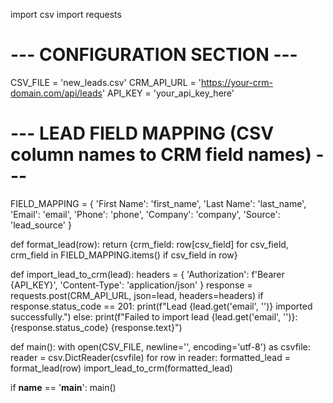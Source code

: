 import csv
import requests

# --- CONFIGURATION SECTION ---
CSV_FILE = 'new_leads.csv'
CRM_API_URL = 'https://your-crm-domain.com/api/leads'
API_KEY = 'your_api_key_here'

# --- LEAD FIELD MAPPING (CSV column names to CRM field names) ---
FIELD_MAPPING = {
    'First Name': 'first_name',
    'Last Name': 'last_name',
    'Email': 'email',
    'Phone': 'phone',
    'Company': 'company',
    'Source': 'lead_source'
}

def format_lead(row):
    return {crm_field: row[csv_field] for csv_field, crm_field in FIELD_MAPPING.items() if csv_field in row}

def import_lead_to_crm(lead):
    headers = {
        'Authorization': f'Bearer {API_KEY}',
        'Content-Type': 'application/json'
    }
    response = requests.post(CRM_API_URL, json=lead, headers=headers)
    if response.status_code == 201:
        print(f"Lead {lead.get('email', '')} imported successfully.")
    else:
        print(f"Failed to import lead {lead.get('email', '')}: {response.status_code} {response.text}")

def main():
    with open(CSV_FILE, newline='', encoding='utf-8') as csvfile:
        reader = csv.DictReader(csvfile)
        for row in reader:
            formatted_lead = format_lead(row)
            import_lead_to_crm(formatted_lead)

if __name__ == '__main__':
    main()
